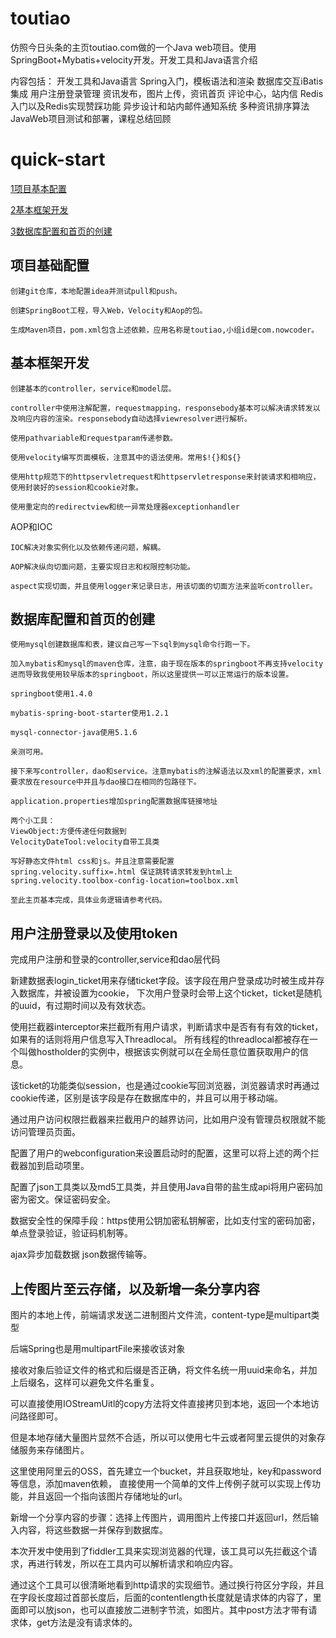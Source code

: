 # toutiao
仿照今日头条的主页toutiao.com做的一个Java web项目。使用SpringBoot+Mybatis+velocity开发。开发工具和Java语言介绍

内容包括：
开发工具和Java语言
Spring入门，模板语法和渲染
数据库交互iBatis集成
用户注册登录管理
资讯发布，图片上传，资讯首页
评论中心，站内信
Redis入门以及Redis实现赞踩功能
异步设计和站内邮件通知系统
多种资讯排序算法
JavaWeb项目测试和部署，课程总结回顾

# quick-start

[1项目基本配置](#项目基本配置)

[2基本框架开发](#基本框架开发)

[3数据库配置和首页的创建](#数据库配置和首页的创建)




## 项目基础配置

    创建git仓库，本地配置idea并测试pull和push。
    
    创建SpringBoot工程，导入Web，Velocity和Aop的包。
    
    生成Maven项目，pom.xml包含上述依赖，应用名称是toutiao,小组id是com.nowcoder。
    
## 基本框架开发
    
    创建基本的controller，service和model层。
    
    controller中使用注解配置，requestmapping，responsebody基本可以解决请求转发以及响应内容的渲染。responsebody自动选择viewresolver进行解析。
    
    使用pathvariable和requestparam传递参数。
    
    使用velocity编写页面模板，注意其中的语法使用。常用$!{}和${}
    
    使用http规范下的httpservletrequest和httpservletresponse来封装请求和相响应，使用封装好的session和cookie对象。
    
    使用重定向的redirectview和统一异常处理器exceptionhandler
    
AOP和IOC

    IOC解决对象实例化以及依赖传递问题，解耦。
    
    AOP解决纵向切面问题，主要实现日志和权限控制功能。
    
    aspect实现切面，并且使用logger来记录日志，用该切面的切面方法来监听controller。

## 数据库配置和首页的创建

    使用mysql创建数据库和表，建议自己写一下sql到mysql命令行跑一下。
    
    加入mybatis和mysql的maven仓库，注意，由于现在版本的springboot不再支持velocity进而导致我使用较早版本的springboot，所以这里提供一可以正常运行的版本设置。

    springboot使用1.4.0

    mybatis-spring-boot-starter使用1.2.1

    mysql-connector-java使用5.1.6

    亲测可用。
    
    接下来写controller，dao和service。注意mybatis的注解语法以及xml的配置要求，xml要求放在resource中并且与dao接口在相同的包路径下。
    
    application.properties增加spring配置数据库链接地址
    
    两个小工具：
    ViewObject:方便传递任何数据到
    VelocityDateTool:velocity自带工具类
    
    写好静态文件html css和js。并且注意需要配置
    spring.velocity.suffix=.html 保证跳转请求转发到html上
    spring.velocity.toolbox-config-location=toolbox.xml
    
    至此主页基本完成，具体业务逻辑请参考代码。
   
## 用户注册登录以及使用token

完成用户注册和登录的controller,service和dao层代码

新建数据表login_ticket用来存储ticket字段。该字段在用户登录成功时被生成并存入数据库，并被设置为cookie，
下次用户登录时会带上这个ticket，ticket是随机的uuid，有过期时间以及有效状态。

使用拦截器interceptor来拦截所有用户请求，判断请求中是否有有有效的ticket，如果有的话则将用户信息写入Threadlocal。
所有线程的threadlocal都被存在一个叫做hostholder的实例中，根据该实例就可以在全局任意位置获取用户的信息。

该ticket的功能类似session，也是通过cookie写回浏览器，浏览器请求时再通过cookie传递，区别是该字段是存在数据库中的，并且可以用于移动端。

通过用户访问权限拦截器来拦截用户的越界访问，比如用户没有管理员权限就不能访问管理员页面。

配置了用户的webconfiguration来设置启动时的配置，这里可以将上述的两个拦截器加到启动项里。

配置了json工具类以及md5工具类，并且使用Java自带的盐生成api将用户密码加密为密文。保证密码安全。

数据安全性的保障手段：https使用公钥加密私钥解密，比如支付宝的密码加密，单点登录验证，验证码机制等。

ajax异步加载数据 json数据传输等。

## 上传图片至云存储，以及新增一条分享内容

图片的本地上传，前端请求发送二进制图片文件流，content-type是multipart类型

后端Spring也是用multipartFile来接收该对象

接收对象后验证文件的格式和后缀是否正确，将文件名统一用uuid来命名，并加上后缀名，这样可以避免文件名重复。

可以直接使用IOStreamUitl的copy方法将文件直接拷贝到本地，返回一个本地访问路径即可。

但是本地存储大量图片显然不合适，所以可以使用七牛云或者阿里云提供的对象存储服务来存储图片。

这里使用阿里云的OSS，首先建立一个bucket，并且获取地址，key和password等信息，添加maven依赖，
直接使用一个简单的文件上传例子就可以实现上传功能，并且返回一个指向该图片存储地址的url。

新增一个分享内容的步骤：选择上传图片，调用图片上传接口并返回url，然后输入内容，将这些数据一并保存到数据库。
    
本次开发中使用到了fiddler工具来实现浏览器的代理，该工具可以先拦截这个请求，再进行转发，所以在工具内可以解析请求和响应内容。

通过这个工具可以很清晰地看到http请求的实现细节。通过换行符区分字段，并且在字段长度超过首部长度后，后面的contentlength长度就是请求体的内容了，里面即可以放json，也可以直接放二进制字节流，如图片。其中post方法才带有请求体，get方法是没有请求体的。


<html>
<!--在这里插入内容-->
</html>


<html>
<!--在这里插入内容-->
</html>


